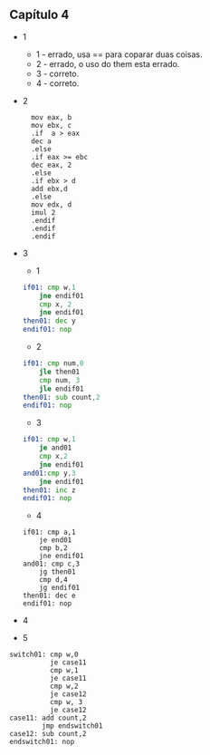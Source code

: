 ## Capítulo 4 ##

- 1
  - 1 - errado, usa == para coparar duas coisas.
  - 2 - errado, o uso do them esta errado.
  - 3 - correto.
  - 4 - correto.

- 2
  ```ams
    mov eax, b
    mov ebx, c
    .if  a > eax
    dec a
    .else
    .if eax >= ebc
    dec eax, 2
    .else 
    .if ebx > d
    add ebx,d
    .else
    mov edx, d
    imul 2
    .endif
    .endif
    .endif
    ```

- 3
  - 1
  ```asm
  if01: cmp w,1
      jne endif01
      cmp x, 2
      jne endif01
  then01: dec y
  endif01: nop
  ```
  - 2
  ```asm
  if01: cmp num,0
      jle then01
      cmp num, 3
      jle endif01
  then01: sub count,2
  endif01: nop
  ```

  - 3
  ```asm
  if01: cmp w,1
      je and01
      cmp x,2
      jne endif01
  and01:cmp y,3
      jne endif01
  then01: inc z
  endif01: nop
  ```

  - 4
  ```ams
  if01: cmp a,1
      je end01
      cmp b,2
      jne endif01
  and01: cmp c,3
      jg then01
      cmp d,4
      jg endif01
  then01: dec e
  endif01: nop
  ``` 

- 4

- 5
```ams
switch01: cmp w,0
          je case11
          cmp w,1
          je case11
          cmp w,2
          je case12
          cmp w, 3
          je case12
case11: add count,2
        jmp endswitch01
case12: sub count,2
endswitch01: nop
```
